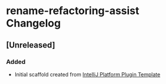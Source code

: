 <!-- Keep a Changelog guide -> https://keepachangelog.com -->

# rename-refactoring-assist Changelog

## [Unreleased]
### Added
- Initial scaffold created from [IntelliJ Platform Plugin Template](https://github.com/JetBrains/intellij-platform-plugin-template)
